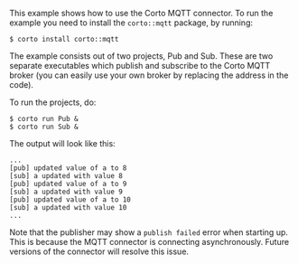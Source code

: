 This example shows how to use the Corto MQTT connector. To run the example you
need to install the `corto::mqtt` package, by running:
```
$ corto install corto::mqtt
```

The example consists out of two projects, Pub and Sub. These are two separate
executables which publish and subscribe to the Corto MQTT broker (you can easily
use your own broker by replacing the address in the code).

To run the projects, do:
```
$ corto run Pub &
$ corto run Sub &
```

The output will look like this:
```
...
[pub] updated value of a to 8
[sub] a updated with value 8
[pub] updated value of a to 9
[sub] a updated with value 9
[pub] updated value of a to 10
[sub] a updated with value 10
...
```

Note that the publisher may show a `publish failed` error when starting up. This is because the MQTT connector is connecting asynchronously. Future versions of the connector will resolve this issue.
